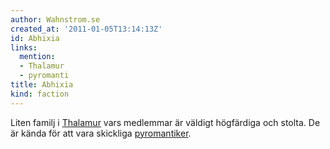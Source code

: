 ```yaml
---
author: Wahnstrom.se
created_at: '2011-01-05T13:14:13Z'
id: Abhixia
links:
  mention:
  - Thalamur
  - pyromanti
title: Abhixia
kind: faction
---
```


Liten familj i [Thalamur] vars medlemmar är väldigt högfärdiga och stolta. De är kända för att vara
skickliga [pyromantiker].

  [Thalamur]: Thalamur
  [pyromantiker]: pyromanti